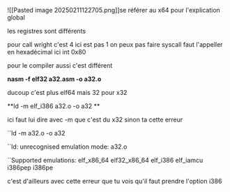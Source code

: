
![[Pasted image 20250211122705.png]]se référer au x64 pour l'explication global

les registres sont différents 

pour call wright c'est 4 ici est pas 1
on peux pas faire syscall faut l'appeller en hexadécimal ici int 0x80

pour le compiler aussi c'est différent 

**nasm -f elf32 a32.asm -o a32.o**

ducoup c'est plus elf64 mais 32 pour x32

**ld -m elf_i386  a32.o -o a32  **

ici faut lui dire avec -m que c'est du x32
sinon ta cette erreur

``ld -m a32.o -o a32          

``ld: unrecognised emulation mode: a32.o

``Supported emulations: elf_x86_64 elf32_x86_64 elf_i386 elf_iamcu i386pep i386pe

c'est d'ailleurs avec cette erreur que tu vois qu'il faut prendre l'option i386